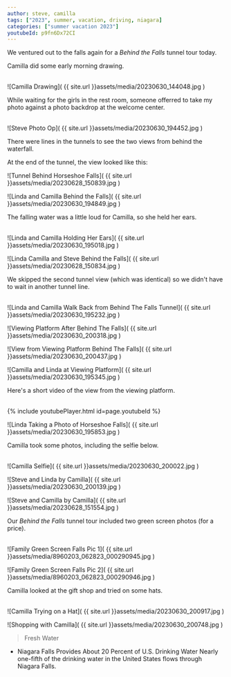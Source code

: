```yaml
---
author: steve, camilla
tags: ["2023", summer, vacation, driving, niagara]
categories: ["summer vacation 2023"]
youtubeId: p9fn6Dx72CI
---
```

We ventured out to the falls again for a *Behind the Falls* tunnel tour today.  

Camilla did some early morning drawing.  
<br/>

![Camilla Drawing]( {{ site.url }}assets/media/20230630_144048.jpg )
<br/>

While waiting for the girls in the rest room, someone offerred to take my photo against a photo backdrop at the welcome center.  
<br/>

![Steve Photo Op]( {{ site.url }}assets/media/20230630_194452.jpg )
<br/>

There were lines in the tunnels to see the two views from behind the waterfall.  

At the end of the tunnel, the view looked like this:
<br/>

![Tunnel Behind Horseshoe Falls]( {{ site.url }}assets/media/20230628_150839.jpg )
<br/>

![Linda and Camilla Behind the Falls]( {{ site.url }}assets/media/20230630_194849.jpg )
<br/>

The falling water was a little loud for Camilla, so she held her ears.  
<br/>

![Linda and Camilla Holding Her Ears]( {{ site.url }}assets/media/20230630_195018.jpg )
<br/>

![Linda Camilla and Steve Behind the Falls]( {{ site.url }}assets/media/20230628_150834.jpg )
<br/>

We skipped the second tunnel view (which was identical) so we didn't have to wait in another tunnel line.  
<br/>

![Linda and Camilla Walk Back from Behind The Falls Tunnel]( {{ site.url }}assets/media/20230630_195232.jpg )
<br/>

![Viewing Platform After Behind The Falls]( {{ site.url }}assets/media/20230630_200318.jpg )
<br/>

![View from Viewing Platform Behind The Falls]( {{ site.url }}assets/media/20230630_200437.jpg )
<br/>

![Camilla and Linda at Viewing Platform]( {{ site.url }}assets/media/20230630_195345.jpg )
<br/>

Here's a short video of the view from the viewing platform.  
<br/>

{% include youtubePlayer.html id=page.youtubeId %}
<br/>

![Linda Taking a Photo of Horseshoe Falls]( {{ site.url }}assets/media/20230630_195853.jpg )
<br/>

Camilla took some photos, including the selfie below.  
<br/>

![Camilla Selfie]( {{ site.url }}assets/media/20230630_200022.jpg )
<br/>

![Steve and Linda by Camilla]( {{ site.url }}assets/media/20230630_200139.jpg )
<br/>

![Steve and Camilla by Camilla]( {{ site.url }}assets/media/20230628_151554.jpg )
<br/>

Our *Behind the Falls* tunnel tour included two green screen photos (for a price).  
<br/>

![Family Green Screen Falls Pic 1]( {{ site.url }}assets/media/8960203_062823_000290945.jpg )
<br/>

![Family Green Screen Falls Pic 2]( {{ site.url }}assets/media/8960203_062823_000290946.jpg )
<br/>

Camilla looked at the gift shop and tried on some hats.  
<br/>

![Camilla Trying on a Hat]( {{ site.url }}assets/media/20230630_200917.jpg )
<br/>

![Shopping with Camilla]( {{ site.url }}assets/media/20230630_200748.jpg )
<br/>

> Fresh Water

- Niagara Falls Provides About 20 Percent of U.S. Drinking Water Nearly one-fifth of the drinking water in the United States flows through Niagara Falls.
